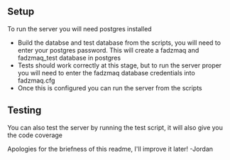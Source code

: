 ## Setup
To run the server you will need postgres installed
- Build the databse and test database from the scripts, you will need to enter your postgres password. This will create a fadzmaq and fadzmaq_test database in postgres
- Tests should work correctly at this stage, but to run the server proper you will need to enter the fadzmaq database credentials into fadzmaq.cfg
- Once this is configured you can run the server from the scripts

## Testing
You can also test the server by running the test script, it will also give you the code coverage

Apologies for the briefness of this readme, I'll improve it later! -Jordan